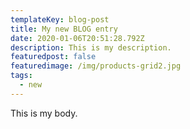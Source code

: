 ```yaml
---
templateKey: blog-post
title: My new BLOG entry
date: 2020-01-06T20:51:28.792Z
description: This is my description.
featuredpost: false
featuredimage: /img/products-grid2.jpg
tags:
  - new
---
```

This is my body.
